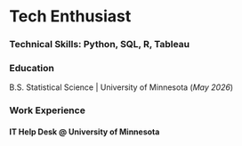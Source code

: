 # Tech Enthusiast

### Technical Skills: Python, SQL, R, Tableau
### Education
 B.S. Statistical Science | University of Minnesota (_May 2026_)

### Work Experience
#### IT Help Desk @ University of Minnesota ####



